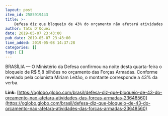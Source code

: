```yaml
---
layout: post
item_id: 2585919443
title: >-
    Defesa diz que bloqueio de 43% do orçamento não afetará atividades das Forças Armadas
author: Tatu D'Oquei
date: 2019-05-07 23:43:00
pub_date: 2019-05-07 23:43:00
time_added: 2019-05-08 14:37:28
categories: []
tags: []
---
```


BRASÍLIA — O Ministério da Defesa confirmou na noite desta quarta-feira o bloqueio de R$ 5,8 bilhões no orçamento das Forças Armadas. Conforme revelado pela colunista Miriam Leitão, o montante corresponde a 43% da verba.

**Link:** [https://oglobo.globo.com/brasil/defesa-diz-que-bloqueio-de-43-do-orcamento-nao-afetara-atividades-das-forcas-armadas-23648560](https://oglobo.globo.com/brasil/defesa-diz-que-bloqueio-de-43-do-orcamento-nao-afetara-atividades-das-forcas-armadas-23648560)

